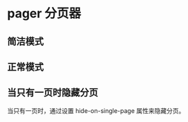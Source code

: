 # pager 分页器


## 简洁模式
<Common-Democode title="" description="">
  <pager-demo1 />
  <highlight-code slot="codeText" lang="vue">
    <template>
      <a-pager
        :totalPage="100"
        :currPage="currPage"
        :hideIfOnePage="false"
        @onChange="onPageChange"
      />
    </template>
    <script>
      export default {
        data() {
          return {
            currPage: 30
          };
        },
        methods: {
          onPageChange(item) {
            this.currPage = item;
            console.log("onPageChange", item);
          }
        }
      };
    </script>
  </highlight-code>
</Common-Democode>

## 正常模式

<Common-Democode title="" description="">
  <pager-demo2 />
  <highlight-code slot="codeText" lang="vue">
    <template>
      <a-pager
        :totalPage="100"
        :currPage="currPage"
        :hideIfOnePage="false"
        mode="simple"
        @onChange="onPageChange"
      />
    </template>
    <script>
      export default {
        data() {
          return {
            currPage: 30
          };
        },
        methods: {
          onPageChange(item) {
            this.currPage = item;
            console.log("onPageChange", item);
          }
        }
      };
    </script>
  </highlight-code>
</Common-Democode>


## 当只有一页时隐藏分页

当只有一页时，通过设置 hide-on-single-page 属性来隐藏分页。

<Common-Democode title="" description="">
  <pager-demo3 />
  <highlight-code slot="codeText" lang="vue">
    <template>
      <div>
        <label>
          当只有一页时隐藏分页
          <input type="checkbox" v-model="hideIfOnePage">
        </label>
        <a-pager
          :totalPage="1"
          :currPage="currPage"
          :hideIfOnePage="hideIfOnePage"
          @onChange="onPageChange"
        />
      </div>
    </template>
    <script>
    export default {
      data() {
        return {
          currPage: 1,
          hideIfOnePage: true,
        };
      },
      methods: {
        onPageChange(item) {
          this.currPage = item;
          console.log("onPageChange", item);
        }
      }
    };
    </script>
  </highlight-code>
</Common-Democode>